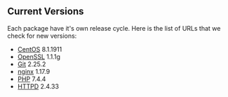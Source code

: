 Current Versions
-----------------

Each package have it's own release cycle. Here is the list of URLs that we check for new versions:

* [CentOS](https://wiki.centos.org/Manuals/ReleaseNotes) 8.1.1911
* [OpenSSL](https://github.com/openssl/openssl/releases) 1.1.1g
* [Git](https://github.com/git/git/releases) 2.25.2
* [nginx](https://nginx.org/en/download.html) 1.17.9
* [PHP](https://github.com/php/php-src/releases) 7.4.4
* [HTTPD](https://github.com/apache/httpd/releases) 2.4.33
